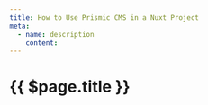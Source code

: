 ```yaml
---
title: How to Use Prismic CMS in a Nuxt Project
meta:
  - name: description
    content: 
---
```


# {{ $page.title }}
